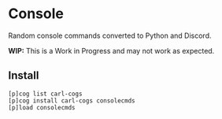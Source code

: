 # Console

Random console commands converted to Python and Discord.

**WIP:** This is a Work in Progress and may not work as expected.

## Install

```text
[p]cog list carl-cogs
[p]cog install carl-cogs consolecmds
[p]load consolecmds
```
